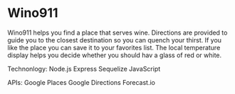 # Wino911
Wino911 helps you find a place that serves wine. Directions are provided to guide you to the closest destination so you can quench your thirst. If you like the place you can save it to your favorites list.
The local temperature display helps you decide whether you should hav a glass of red or white.  

Technonlogy:
Node.js
Express
Sequelize
JavaScript

APIs:
Google Places
Google Directions
Forecast.io


